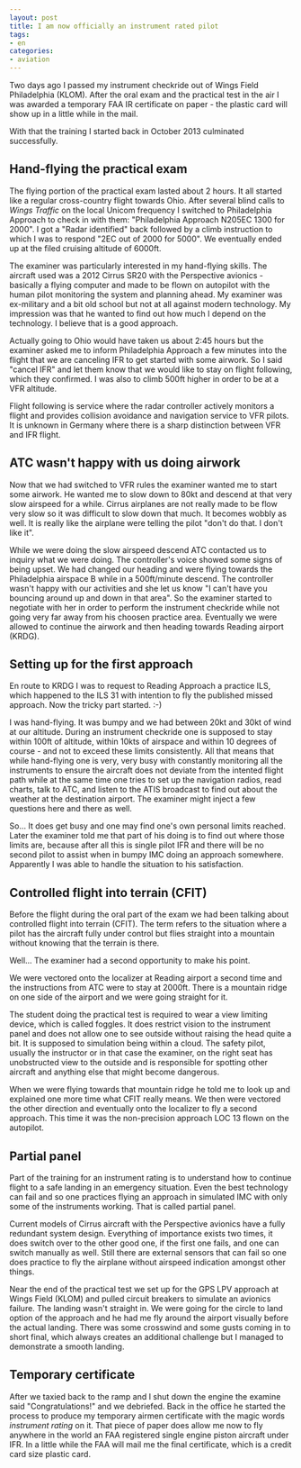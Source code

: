 ```yaml
---
layout: post
title: I am now officially an instrument rated pilot
tags:
- en
categories:
- aviation
---
```

Two days ago I passed my instrument checkride out of Wings Field Philadelphia (KLOM). After the oral exam and the practical test in the air I was awarded a temporary FAA IR certificate on paper - the plastic card will show up in a little while in the mail.

With that the training I started back in October 2013 culminated successfully.

## Hand-flying the practical exam

The flying portion of the practical exam lasted about 2 hours. It all started like a regular cross-country flight towards Ohio. After several blind calls to _Wings Traffic_ on the local Unicom frequency I switched to Philadelphia Approach to check in with them: "Philadelphia Approach N205EC 1300 for 2000". I got a "Radar identified" back followed by a climb instruction to which I was to respond "2EC out of 2000 for 5000". We eventually ended up at the filed cruising altitude of 6000ft.

The examiner was particularly interested in my hand-flying skills. The aircraft used was a 2012 Cirrus SR20 with the Perspective avionics - basically a flying computer and made to be flown on autopilot with the human pilot monitoring the system and planning ahead. My examiner was ex-military and a bit old school but not at all against modern technology. My impression was that he wanted to find out how much I depend on the technology. I believe that is a good approach.

Actually going to Ohio would have taken us about 2:45 hours but the examiner asked me to inform Philadelphia Approach a few minutes into the flight that we are canceling IFR to get started with some airwork. So I said "cancel IFR" and let them know that we would like to stay on flight following, which they confirmed. I was also to climb 500ft higher in order to be at a VFR altitude.

Flight following is service where the radar controller actively monitors a flight and provides collision avoidance and navigation service to VFR pilots. It is unknown in Germany where there is a sharp distinction between VFR and IFR flight.

## ATC wasn't happy with us doing airwork

Now that we had switched to VFR rules the examiner wanted me to start some airwork. He wanted me to slow down to 80kt and descend at that very slow airspeed for a while. Cirrus airplanes are not really made to be flow very slow so it was difficult to slow down that much. It becomes wobbly as well. It is really like the airplane were telling the pilot "don't do that. I don't like it". 

While we were doing the slow airspeed descend ATC contacted us to inquiry what we were doing. The controller's voice showed some signs of being upset. We had changed our heading and were flying towards the Philadelphia airspace B while in a 500ft/minute descend. The controller wasn't happy with our activities and she let us know "I can't have you bouncing around up and down in that area". So the examiner started to negotiate with her in order to perform the instrument checkride while not going very far away from his choosen practice area. Eventually we were allowed to continue the airwork and then heading towards Reading airport (KRDG).

## Setting up for the first approach

En route to KRDG I was to request to Reading Approach a practice ILS, which happened to the ILS 31 with intention to fly the published missed approach. Now the tricky part started. :-)

I was hand-flying. It was bumpy and we had between 20kt and 30kt of wind at our altitude. During an instrument checkride one is supposed to stay within 100ft of altitude, within 10kts of airspace and within 10 degrees of course - and not to exceed these limits consistently. All that means that while hand-flying one is very, very busy with constantly monitoring all the instruments to ensure the aircraft does not deviate from the intented flight path while at the same time one tries to set up the navigation radios, read charts, talk to ATC, and listen to the ATIS broadcast to find out about the weather at the destination airport. The examiner might inject a few questions here and there as well.

So... It does get busy and one may find one's own personal limits reached. Later the examiner told me that part of his doing is to find out where those limits are, because after all this is single pilot IFR and there will be no second pilot to assist when in bumpy IMC doing an approach somewhere. Apparently I was able to handle the situation to his satisfaction.

## Controlled flight into terrain (CFIT)

Before the flight during the oral part of the exam we had been talking about controlled flight into terrain (CFIT). The term refers to the situation where a pilot has the aircraft fully under control but flies straight into a mountain without knowing that the terrain is there.

Well... The examiner had a second opportunity to make his point.

We were vectored onto the localizer at Reading airport a second time and the instructions from ATC were to stay at 2000ft. There is a mountain ridge on one side of the airport and we were going straight for it.

The student doing the practical test is required to wear a view limiting device, which is called foggles. It does restrict vision to the instrument panel and does not allow one to see outside without raising the head quite a bit. It is supposed to simulation being within a cloud. The safety pilot, usually the instructor or in that case the examiner, on the right seat has unobstructed view to the outside and is responsible for spotting other aircraft and anything else that might become dangerous.

When we were flying towards that mountain ridge he told me to look up and explained one more time what CFIT really means. We then were vectored the other direction and eventually onto the localizer to fly a second approach. This time it was the non-precision approach LOC 13 flown on the autopilot.

## Partial panel

Part of the training for an instrument rating is to understand how to continue flight to a safe landing in an emergency situation. Even the best technology can fail and so one practices flying an approach in simulated IMC with only some of the instruments working. That is called partial panel.

Current models of Cirrus aircraft with the Perspective avionics have a fully redundant system design. Everything of importance exists two times, it does switch over to the other good one, if the first one fails, and one can switch manually as well. Still there are external sensors that can fail so one does practice to fly the airplane without airspeed indication amongst other things.

Near the end of the practical test we set up for the GPS LPV approach at Wings Field (KLOM) and pulled circuit breakers to simulate an avionics failure. The landing wasn't straight in. We were going for the circle to land option of the approach and he had me fly around the airport visually before the actual landing. There was some crosswind and some gusts coming in to short final, which always creates an additional challenge but I managed to demonstrate a smooth landing.

## Temporary certificate

After we taxied back to the ramp and I shut down the engine the examine said "Congratulations!" and we debriefed. Back in the office he started the process to produce my temporary airmen certificate with the magic words _instrument rating_ on it. That piece of paper does allow me now to fly anywhere in the world an FAA registered single engine piston aircraft under IFR. In a little while the FAA will mail me the final certificate, which is a credit card size plastic card.
